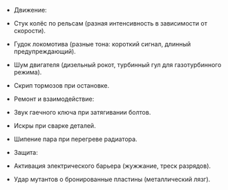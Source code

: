 


- Движение:
    

- Стук колёс по рельсам (разная интенсивность в зависимости от скорости).
    
- Гудок локомотива (разные тона: короткий сигнал, длинный предупреждающий).
    
- Шум двигателя (дизельный рокот, турбинный гул для газотурбинного режима).
    
- Скрип тормозов при остановке.
    

- Ремонт и взаимодействие:
    

- Звук гаечного ключа при затягивании болтов.
    
- Искры при сварке деталей.
    
- Шипение пара при перегреве радиатора.
    

- Защита:
    

- Активация электрического барьера (жужжание, треск разрядов).
    
- Удар мутантов о бронированные пластины (металлический лязг).
    
